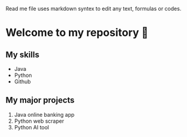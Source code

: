 Read me file uses markdown syntex to edit any text, formulas or codes. 

# Welcome to my repository 🛴

## My skills
- Java
- Python
- Github
## My major projects
1. Java online banking app
2. Python web scraper
3. Python AI tool
